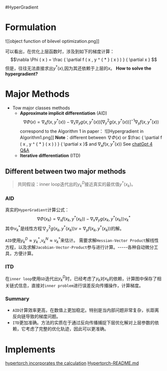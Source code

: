 #HyperGradient
# Formulation
![[object function of bilevel optimization.png]]

可以看出，在优化上层函数时，涉及到如下的梯度计算：
$$\nabla \Phi ( x ) = \frac { \partial f ( x , y ^ { * } ( x ) ) } { \partial x } $$
但是，往往无法直接求出$y^{*}(x)$,因为其还依赖于上层的$x$。
**How to solve the hypergradient?**
# Major Methods
* Tow major classes methods
	* **Approximate implicit differentiation** (AID)
		$$\nabla \Phi ( x ) = \nabla _ { x } f ( x , y ^ { * } ( x ) ) - \nabla _ { x } \nabla _ { y } g ( x , y ^ { * } ( x ) ) \left[ \nabla _ { y } ^ { 2 } g ( x , y ^ { * } ( x ) ) \right] ^ { - 1 } \nabla _ { y } f ( x , y ^ { * } ( x ) ) $$
		correspond to the Algorithm 1 in paper：
		![[Hypergradient in Algorithm1.png]]
		**Note**：different between $\nabla \Phi ( x )$ or $\frac { \partial f ( x , y ^ { * } ( x ) ) } { \partial x }$ and $\nabla _ { x } f ( x , y ^ { * } ( x ) )$
			See [chatGpt 4 Q&A](https://chat.openai.com/c/1b30a60b-7c82-4945-a492-b8fbc59c5756)
	* **Iterative differentiation** (ITD)
## Different between two major methods

> 共同假设：inner loop迭代出的$y^{D}_{k}$接近真实的最优值$y^{*}(x_{k})$。

### AID

真实的`HyperGradient`计算公式：
$$
\nabla \Phi(x_k) =  \nabla_x f(x_k,y^*(x_k)) -\nabla_x \nabla_y g(x_k,y^*(x_k)) v_k^{*}
$$
其中$v^{*}_{k}$是线性方程$\nabla_y^2 g(x_k,y^*(x_k))v= \nabla_y f(x_k,y^*(x_k))$的解。

`AID`使用$y^{D}_{k} \approx y^{*}_{k}$,$v^{N}_{k} \approx v^{*}_{k}$来估计。
需要求解`Hessian-Vector Product`解线性方程，以及求解`Jacobian-Vector-Product`参与进行计算。-----各种自动微分工具，方便计算。
### ITD

在`inner loop`使用`GD`迭代出$y^{D}_{k}$时，已经考虑了$y_{k}$对$x_{k}$的依赖，计算图中保存了相关链式信息，直接对`inner problem`进行误差反向传播操作，计算梯度。

### Summary
* `AID`计算效率更高，在数值上更加稳定。特别是当内部问题非常复杂，长距离反向链导致的梯度问题。
* `ITD`更加准确。方法的实质在于通过反向传播捕捉下层优化解对上层参数的依赖，它考虑了完整的优化轨迹，因此可以更准确。
# Implements
[hypertorch incorporates the calculation](https://github.com/prolearner/hypertorch/tree/master)
[Hypertorch-README.md](C:\Users\YangHL\Desktop\LDP\stocBIO\stocBiO\hypertorch\hypertorch_README.pdf)
